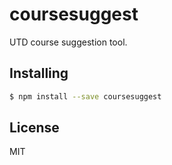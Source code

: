 coursesuggest
===============

UTD course suggestion tool.

## Installing

```bash
$ npm install --save coursesuggest
```

## License

MIT
